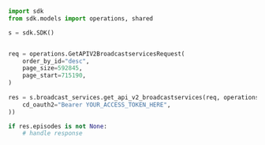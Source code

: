<!-- Start SDK Example Usage -->
```python
import sdk
from sdk.models import operations, shared

s = sdk.SDK()


req = operations.GetAPIV2BroadcastservicesRequest(
    order_by_id="desc",
    page_size=592845,
    page_start=715190,
)
    
res = s.broadcast_services.get_api_v2_broadcastservices(req, operations.GetAPIV2BroadcastservicesSecurity(
    cd_oauth2="Bearer YOUR_ACCESS_TOKEN_HERE",
))

if res.episodes is not None:
    # handle response
```
<!-- End SDK Example Usage -->